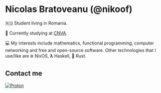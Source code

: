 # Nicolas Bratoveanu (@nikoof)

🇷🇴 Student living in Romania.

🏫 Currently studying at [CNVA](https://cnva.eu).

💻 My interests include mathematics, functional programming, computer networking and free and open-source software.
Other technologies that I use/like are ❄️ NixOS, **λ** Haskell, 🦀 Rust.

## Contact me
<a href="mailto:nicolasbratoveanu@proton.me"><img src="https://img.shields.io/badge/nicolasbratoveanu%40proton.me-8A2BE2?logo=proton&logoColor=white" alt="Proton"/></a>
